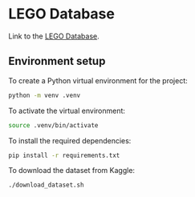 # LEGO Database

Link to the [LEGO Database](https://www.kaggle.com/datasets/rtatman/lego-database).

## Environment setup
To create a Python virtual environment for the project:
```bash
python -m venv .venv
```

To activate the virtual environment:
```bash
source .venv/bin/activate
```

To install the required dependencies:
```bash
pip install -r requirements.txt
```

To download the dataset from Kaggle:
```bash
./download_dataset.sh
```